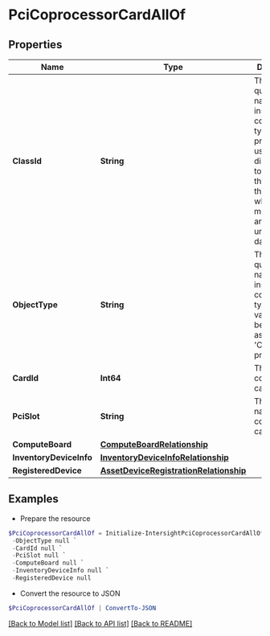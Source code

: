 # PciCoprocessorCardAllOf
## Properties

Name | Type | Description | Notes
------------ | ------------- | ------------- | -------------
**ClassId** | **String** | The fully-qualified name of the instantiated, concrete type. This property is used as a discriminator to identify the type of the payload when marshaling and unmarshaling data. | [default to "pci.CoprocessorCard"]
**ObjectType** | **String** | The fully-qualified name of the instantiated, concrete type. The value should be the same as the &#39;ClassId&#39; property. | [default to "pci.CoprocessorCard"]
**CardId** | **Int64** | The id of the coprocessor card. | [optional] [readonly] 
**PciSlot** | **String** | The PCI slot name for the coprocessor card. | [optional] [readonly] 
**ComputeBoard** | [**ComputeBoardRelationship**](ComputeBoardRelationship.md) |  | [optional] 
**InventoryDeviceInfo** | [**InventoryDeviceInfoRelationship**](InventoryDeviceInfoRelationship.md) |  | [optional] 
**RegisteredDevice** | [**AssetDeviceRegistrationRelationship**](AssetDeviceRegistrationRelationship.md) |  | [optional] 

## Examples

- Prepare the resource
```powershell
$PciCoprocessorCardAllOf = Initialize-IntersightPciCoprocessorCardAllOf  -ClassId null `
 -ObjectType null `
 -CardId null `
 -PciSlot null `
 -ComputeBoard null `
 -InventoryDeviceInfo null `
 -RegisteredDevice null
```

- Convert the resource to JSON
```powershell
$PciCoprocessorCardAllOf | ConvertTo-JSON
```

[[Back to Model list]](../README.md#documentation-for-models) [[Back to API list]](../README.md#documentation-for-api-endpoints) [[Back to README]](../README.md)

